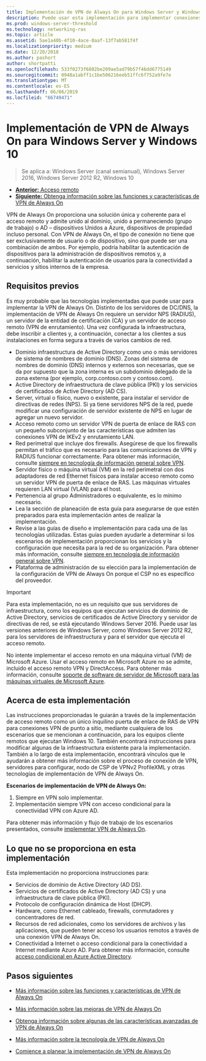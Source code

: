 ```yaml
---
title: Implementación de VPN de Always On para Windows Server y Windows 10
description: Puede usar esta implementación para implementar conexiones siempre en red privada Virtual (VPN) para los empleados remotos mediante el acceso remoto en Windows Server 2016 o posterior y perfiles de VPN de Always On para los equipos cliente de Windows 10.
ms.prod: windows-server-threshold
ms.technology: networking-ras
ms.topic: article
ms.assetid: 5ae1a40b-4f10-4ace-8aaf-13f7ab581f4f
ms.localizationpriority: medium
ms.date: 12/20/2018
ms.author: pashort
author: shortpatti
ms.openlocfilehash: 533f0273f6802be209ae5ad79b57f46dd6775149
ms.sourcegitcommit: 0948a1abff1c1be506216eeb51ffc6f752a9fe7e
ms.translationtype: MT
ms.contentlocale: es-ES
ms.lasthandoff: 06/06/2019
ms.locfileid: "66749471"
---
```

# <a name="always-on-vpn-deployment-for-windows-server-and-windows-10"></a>Implementación de VPN de Always On para Windows Server y Windows 10

>Se aplica a: Windows Server (canal semianual), Windows Server 2016, Windows Server 2012 R2, Windows 10

- [**Anterior:** Acceso remoto](../../../Remote-Access.md)<br>
- [**Siguiente:** Obtenga información sobre las funciones y características de VPN de Always On](../../vpn-map-da.md)

VPN de Always On proporciona una solución única y coherente para el acceso remoto y admite unido al dominio, unido a permaneciendo (grupo de trabajo) o AD – dispositivos Unidos a Azure, dispositivos de propiedad incluso personal. Con VPN de Always On, el tipo de conexión no tiene que ser exclusivamente de usuario o de dispositivo, sino que puede ser una combinación de ambos. Por ejemplo, podría habilitar la autenticación de dispositivos para la administración de dispositivos remotos y, a continuación, habilitar la autenticación de usuarios para la conectividad a servicios y sitios internos de la empresa.

## <a name="prerequisites"></a>Requisitos previos

Es muy probable que las tecnologías implementadas que puede usar para implementar la VPN de Always On. Distinto de los servidores de DC/DNS, la implementación de VPN de Always On requiere un servidor NPS (RADIUS), un servidor de la entidad de certificación (CA) y un servidor de acceso remoto (VPN de enrutamiento). Una vez configurada la infraestructura, debe inscribir a clientes y, a continuación, conectar a los clientes a sus instalaciones en forma segura a través de varios cambios de red.

- Dominio infraestructura de Active Directory como uno o más servidores de sistema de nombres de dominio (DNS). Zonas del sistema de nombres de dominio (DNS) internos y externos son necesarias, que se da por supuesto que la zona interna es un subdominio delegado de la zona externa (por ejemplo, corp.contoso.com y contoso.com).
- Active Directory de infraestructura de clave pública (PKI) y los servicios de certificados de Active Directory (AD CS).
- Server, virtual o físico, nuevo o existente, para instalar el servidor de directivas de redes (NPS). Si ya tiene servidores NPS de la red, puede modificar una configuración de servidor existente de NPS en lugar de agregar un nuevo servidor.
- Acceso remoto como un servidor VPN de puerta de enlace de RAS con un pequeño subconjunto de las características que admiten las conexiones VPN de IKEv2 y enrutamiento LAN.
- Red perimetral que incluye dos firewalls.  Asegúrese de que los firewalls permitan el tráfico que es necesario para las comunicaciones de VPN y RADIUS funcionar correctamente. Para obtener más información, consulte [siempre en tecnología de información general sobre VPN](../always-on-vpn-technology-overview.md).
- Servidor físico o máquina virtual (VM) en la red perimetral con dos adaptadores de red Ethernet físicos para instalar acceso remoto como un servidor VPN de puerta de enlace de RAS. Las máquinas virtuales requieren LAN virtual (VLAN) para el host. 
- Pertenencia al grupo Administradores o equivalente, es lo mínimo necesario.
- Lea la sección de planeación de esta guía para asegurarse de que estén preparados para esta implementación antes de realizar la implementación.
- Revise a las guías de diseño e implementación para cada una de las tecnologías utilizadas. Estas guías pueden ayudarle a determinar si los escenarios de implementación proporcionan los servicios y la configuración que necesita para la red de su organización. Para obtener más información, consulte [siempre en tecnología de información general sobre VPN](../always-on-vpn-technology-overview.md).
- Plataforma de administración de su elección para la implementación de la configuración de VPN de Always On porque el CSP no es específico del proveedor.

>[!IMPORTANT]
>Para esta implementación, no es un requisito que sus servidores de infraestructura, como los equipos que ejecutan servicios de dominio de Active Directory, servicios de certificados de Active Directory y servidor de directivas de red, se está ejecutando Windows Server 2016. Puede usar las versiones anteriores de Windows Server, como Windows Server 2012 R2, para los servidores de infraestructura y para el servidor que ejecuta el acceso remoto.
>
>No intente implementar el acceso remoto en una máquina virtual (VM) de Microsoft Azure. Usar el acceso remoto en Microsoft Azure no se admite, incluido el acceso remoto VPN y DirectAccess. Para obtener más información, consulte [soporte de software de servidor de Microsoft para las máquinas virtuales de Microsoft Azure](https://support.microsoft.com/help/2721672/microsoft-server-software-support-for-microsoft-azure-virtual-machines).

## <a name="about-this-deployment"></a>Acerca de esta implementación

Las instrucciones proporcionadas le guiarán a través de la implementación de acceso remoto como un único inquilino puerta de enlace de RAS de VPN para conexiones VPN de punto a sitio, mediante cualquiera de los escenarios que se mencionan a continuación, para los equipos cliente remotos que ejecutan Windows 10. También encontrará instrucciones para modificar algunas de la infraestructura existente para la implementación. También a lo largo de esta implementación, encontrará vínculos que le ayudarán a obtener más información sobre el proceso de conexión de VPN, servidores para configurar, nodo de CSP de VPNv2 ProfileXML y otras tecnologías de implementación de VPN de Always On.

**Escenarios de implementación de VPN de Always On:**

1. Siempre en VPN solo implementar.
2. Implementación siempre VPN con acceso condicional para la conectividad VPN con Azure AD.

Para obtener más información y flujo de trabajo de los escenarios presentados, consulte [implementar VPN de Always On](always-on-vpn-deploy-deployment.md).

## <a name="what-isnt-provided-in-this-deployment"></a>Lo que no se proporciona en esta implementación

Esta implementación no proporciona instrucciones para:

- Servicios de dominio de Active Directory (AD DS).
- Servicios de certificados de Active Directory (AD CS) y una infraestructura de clave pública (PKI).
- Protocolo de configuración dinámica de Host (DHCP).
- Hardware, como Ethernet cableado, firewalls, conmutadores y concentradores de red.
- Recursos de red adicionales, como los servidores de archivos y las aplicaciones, que pueden tener acceso los usuarios remotos a través de una conexión VPN de Always On.
- Conectividad a Internet o acceso condicional para la conectividad a Internet mediante Azure AD. Para obtener más información, consulte [acceso condicional en Azure Active Directory](https://docs.microsoft.com/azure/active-directory/active-directory-conditional-access-azure-portal).

## <a name="next-steps"></a>Pasos siguientes

- [Más información sobre las funciones y características de VPN de Always On](../../vpn-map-da.md)

- [Más información sobre las mejoras de VPN de Always On](../always-on-vpn-enhancements.md)

- [Obtenga información sobre algunas de las características avanzadas de VPN de Always On](always-on-vpn-adv-options.md)

- [Más información sobre la tecnología de VPN de Always On](../always-on-vpn-technology-overview.md)

- [Comience a planear la implementación de VPN de Always On](always-on-vpn-deploy-deployment.md)
